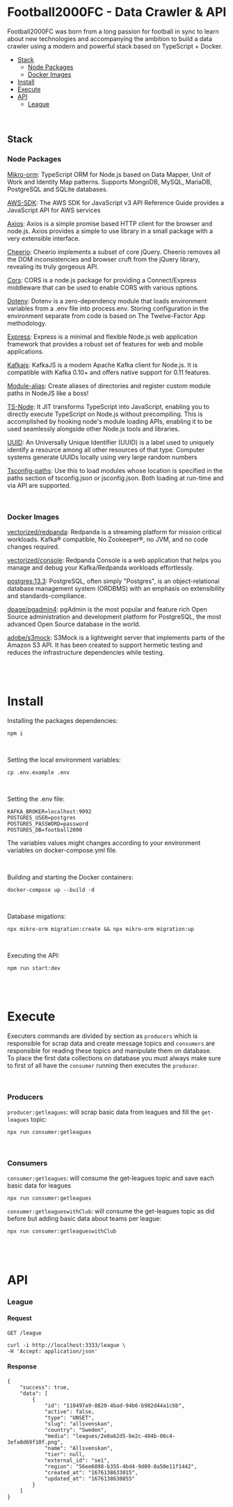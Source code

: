 # Football2000FC - Data Crawler & API

Football2000FC was born from a long passion for football in sync to learn about new technologies and accompanying the ambition to build a data crawler using a modern and powerful stack based on TypeScript + Docker.

- [Stack](#stack)
    - [Node Packages](#node-packages)
    - [Docker Images](#docker-images)
- [Install](#install)
- [Execute](#execute)
- [API](#API)
    - [League](#League)

<br />

## Stack

### Node Packages

[Mikro-orm](https://www.npmjs.com/package/mikro-orm): TypeScript ORM for Node.js based on Data Mapper, Unit of Work and Identity Map patterns. Supports MongoDB, MySQL, MariaDB, PostgreSQL and SQLite databases.

[AWS-SDK](https://github.com/aws/aws-sdk-js): The AWS SDK for JavaScript v3 API Reference Guide provides a JavaScript API for AWS services

[Axios](https://www.npmjs.com/package/axios): Axios is a simple promise based HTTP client for the browser and node.js. Axios provides a simple to use library in a small package with a very extensible interface.

[Cheerio](https://www.npmjs.com/package/cheerio): Cheerio implements a subset of core jQuery. Cheerio removes all the DOM inconsistencies and browser cruft from the jQuery library, revealing its truly gorgeous API.

[Cors](https://www.npmjs.com/package/cors): CORS is a node.js package for providing a Connect/Express middleware that can be used to enable CORS with various options.

[Dotenv](https://www.npmjs.com/package/dotenv): Dotenv is a zero-dependency module that loads environment variables from a .env file into process.env. Storing configuration in the environment separate from code is based on The Twelve-Factor App methodology.

[Express](https://www.npmjs.com/package/express): Express is a minimal and flexible Node.js web application framework that provides a robust set of features for web and mobile applications.

[Kafkajs](https://www.npmjs.com/package/kafkajs): KafkaJS is a modern Apache Kafka client for Node.js. It is compatible with Kafka 0.10+ and offers native support for 0.11 features.

[Module-alias](https://www.npmjs.com/package/module-alias): Create aliases of directories and register custom module paths in NodeJS like a boss!

[TS-Node](https://www.npmjs.com/package/ts-node): It JIT transforms TypeScript into JavaScript, enabling you to directly execute TypeScript on Node.js without precompiling. This is accomplished by hooking node's module loading APIs, enabling it to be used seamlessly alongside other Node.js tools and libraries.

[UUID](https://www.npmjs.com/package/uuid): An Universally Unique Identifier (UUID) is a label used to uniquely identify a resource among all other resources of that type. Computer systems generate UUIDs locally using very large random numbers

[Tsconfig-paths](https://www.npmjs.com/package/tsconfig-paths): Use this to load modules whose location is specified in the paths section of tsconfig.json or jsconfig.json. Both loading at run-time and via API are supported.

<br />

### Docker Images

[vectorized/redpanda](https://hub.docker.com/r/vectorized/redpanda): Redpanda is a streaming platform for mission critical workloads. Kafka® compatible, No Zookeeper®, no JVM, and no code changes required.

[vectorized/console](https://hub.docker.com/r/vectorized/console): Redpanda Console is a web application that helps you manage and debug your Kafka/Redpanda workloads effortlessly. 

[postgres:13.3](https://hub.docker.com/_/postgres): PostgreSQL, often simply "Postgres", is an object-relational database management system (ORDBMS) with an emphasis on extensibility and standards-compliance. 

[dpage/pgadmin4](https://hub.docker.com/r/dpage/pgadmin4): pgAdmin is the most popular and feature rich Open Source administration and development platform for PostgreSQL, the most advanced Open Source database in the world.

[adobe/s3mock](https://hub.docker.com/r/adobe/s3mock): S3Mock is a lightweight server that implements parts of the Amazon S3 API. It has been created to support hermetic testing and reduces the infrastructure dependencies while testing.

<br /><br />

# Install

Installing the packages dependencies:

```
npm i
```

<br />

Setting the local environment variables:

```
cp .env.example .env
```

<br />


Setting the .env file:

```
KAFKA_BROKER=localhost:9092
POSTGRES_USER=postgres
POSTGRES_PASSWORD=password
POSTGRES_DB=football2000
```

The variables values might changes according to your environment variables on docker-compose.yml file.


<br />

Building and starting the Docker containers:

```
docker-compose up --build -d
```

<br />

Database migations:

```
npx mikro-orm migration:create && npx mikro-orm migration:up 
```

<br />

Executing the API:

```
npm run start:dev 
```

<br /><br />

# Execute

Executers commands are divided by section as `producers` which is responsible for scrap data and create message topics and `consumers` are responsible for reading these topics and manipulate them on database.  
To place the first data collections on database you must always make sure to first of all have the `consumer` running then executes the `producer`.

<br />

### Producers

`producer:getleagues`: will scrap basic data from leagues and fill the `get-leagues` topic:

```
npx run consumer:getleagues
```

<br />

### Consumers

`consumer:getleagues`: will consume the get-leagues topic and save each basic data for leagues 

```
npx run consumer:getleagues
```


`consumer:getleagueswithClub`: will consume the get-leagues topic as did before but adding basic data about teams per league:

```
npx run consumer:getleagueswithClub
```

<br /><br />

# API
### League


#### Request

`GET /league`

    curl -i http://localhost:3333/league \
    -H 'Accept: application/json'

#### Response

```
{
    "success": true,
    "data": [
        {
            "id": "110497a9-8820-4bad-94b6-b982d44a1cbb",
            "active": false,
            "type": "UNSET",
            "slug": "allsvenskan",
            "country": "Sweden",
            "media": "leagues/2e8a62d5-be2c-484b-86c4-3efa8d69f10f.png",
            "name": "Allsvenskan",
            "tier": null,
            "external_id": "se1",
            "region": "56ee6898-b355-4bd4-9d09-0a50e11f1442",
            "created_at": "1676138633015",
            "updated_at": "1676138630855"
        }
    ]
}
```
